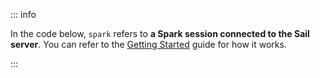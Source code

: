 ::: info

In the code below, `spark` refers to **a Spark session connected to the Sail server**.
You can refer to the [Getting Started](/introduction/getting-started/) guide for how it works.

:::
